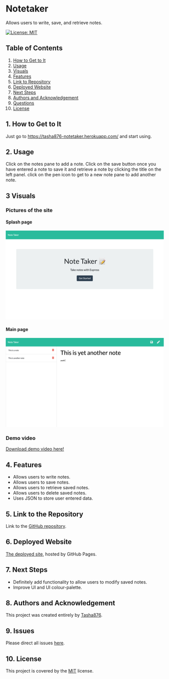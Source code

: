 # Notetaker 

Allows users to write, save, and retrieve notes.

[![License: MIT](https://img.shields.io/badge/License-MIT-yellow.svg)](https://opensource.org/licenses/MIT)

## Table of Contents
1. [ How to Get to It ](#Install)
1. [ Usage ](#Usage)
1. [ Visuals ](#Visuals)
1. [ Features ](#Properties)
1. [ Link to Repository ](#Link)
1. [ Deployed Website ](#Site)
1. [ Next Steps ](#Next)
1. [ Authors and Acknowledgement ](#Authors)
1. [ Questions ](#Questions)
1. [ License ](#License)

<a name="Install"></a>
## 1. How to Get to It

Just go to https://tasha876-notetaker.herokuapp.com/ and start using.

<a name="Usage"></a>
## 2. Usage

Click on the notes pane to add a note. Click on the save button once you have entered a note to save it and retrieve a note by clicking the title on the left panel. click on the pen icon to get to a new note pane to add another note.

<a name="Visuals"></a>
## 3 Visuals
### Pictures of the site
#### Splash page
![ picture1 ](visuals/notetaker-main.png)
#### Main page
![ picture2 ](visuals/notetaker1.png)
### Demo video
[ Download demo video here! ](https://drive.google.com/file/d/1hKW1kwrKFErjRBulUkfOqPXXwFvXeUWe/view?usp=sharing)

<a name="Properties"></a>
## 4. Features 

* Allows users to write notes.
* Allows users to save notes.
* Allows users to retrieve saved notes.
* Allows users to delete saved notes.
* Uses JSON to store user entered data.

<a name="Link"></a>
## 5. Link to the Repository 

Link to the [GitHub repository](https://github.com/Tasha876/Notetaker).

<a name="Site"></a>
## 6. Deployed Website 

[The deployed site](https://tasha876-notetaker.herokuapp.com/), hosted by GitHub Pages.

<a name="Next"></a>
## 7. Next Steps
* Definitely add functionality to allow users to modify saved notes.
* Improve UI and UI colour-palette.

<a name="Authors"></a>
## 8. Authors and Acknowledgement 

This project was created entirely by [Tasha876](https://github.com/Tasha876).

<a name="Questions"></a>
## 9. Issues 

Please direct all issues [here](https://github.com/Tasha876/Notetaker/issues).

<a name="License"></a>
## 10. License 

This project is covered by the [MIT](License) license.